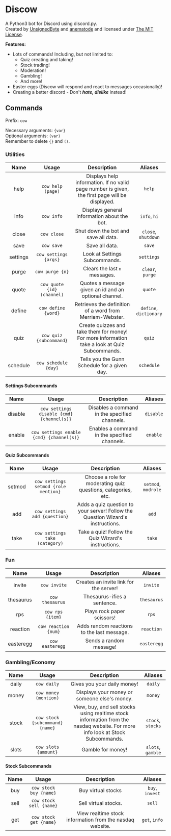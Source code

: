 # Discow
A Python3 bot for Discord using discord.py.  
Created by [UnsignedByte](https://github.com/UnsignedByte) and [anematode](https://github.com/anematode) and licensed under [The MIT License](https://en.wikipedia.org/wiki/MIT_License).

**Features:**
* Lots of commands! Including, but not limited to:
  * Quiz creating and taking!
  * Stock trading!
  * Moderation!
  * Gambling!
  * And more!
* Easter eggs (Discow will respond and react to messages occasionally)!
* Creating a better discord - Don't ***hate, dislike*** instead!

## Commands
Prefix: `cow`

Necessary arguments: `{var}`  
Optional arguments: `(var)`  
Remember to delete `{}` and `()`.


### Utilities

| **Name** | **Usage** | **Description** | **Aliases** |
|:-:|:-:|:-:|:-:|
|help|`cow help (page)`|Displays help information. If no valid page number is given, the first page will be displayed.|`help`|
|info|`cow info`|Displays general information about the bot.|`info`, `hi`|
|close|`cow close`|Shut down the bot and save all data.|`close`, `shutdown`|
|save|`cow save`|Save all data.|`save`|
|settings|`cow settings {args}`|Look at Settings Subcommands.|`settings`|
|purge|`cow purge {n}`|Clears the last `n` messages.|`clear`, `purge`|
|quote|`cow quote {id} (channel)`|Quotes a message given an id and an optional channel.|`quote`|
|define|`cow define {word}`|Retrieves the definition of a word from Merriam-Webster.|`define`, `dictionary`|
|quiz|`cow quiz {subcommand}`|Create quizzes and take them for money! For more information take a look at Quiz Subcommands.|`quiz`|
|schedule|`cow schedule {day}`|Tells you the Gunn Schedule for a given day.|`schedule`|

#### Settings Subcommands

| **Name** | **Usage** | **Description** | **Aliases** |
|:-:|:-:|:-:|:-:|
|disable|`cow settings disable {cmd} {channel(s)}`|Disables a command in the specified channels.|`disable`|
|enable|`cow settings enable {cmd} {channel(s)}`|Enables a command in the specified channels.|`enable`|

#### Quiz Subcommands

| **Name** | **Usage** | **Description** | **Aliases** |
|:-:|:-:|:-:|:-:|
|setmod|`cow settings setmod {role mention}`|Choose a role for moderating quiz questions, categories, etc.|`setmod`, `modrole`|
|add|`cow settings add {question}`|Adds a quiz question to your server! Follow the Question Wizard's instructions.|`add`|
|take|`cow settings take (category)`|Take a quiz! Follow the Quiz Wizard's instructions.|`take`|

### Fun
| **Name** | **Usage** | **Description** | **Aliases** |
|:-:|:-:|:-:|:-:|
|invite|`cow invite`|Creates an invite link for the server!|`invite`|
|thesaurus|`cow thesaurus`|Thesaurus-ifies a sentence.|`thesaurus`|
|rps|`cow rps {item}`|Plays rock paper scissors!|`rps`|
|reaction|`cow reaction {num}`|Adds random reactions to the last message.|`reaction`|
|easteregg|`cow easteregg`|Sends a random message!|`easteregg`|

### Gambling/Economy
| **Name** | **Usage** | **Description** | **Aliases** |
|:-:|:-:|:-:|:-:|
|daily|`cow daily`|Gives you your daily money!|`daily`|
|money|`cow money (mention)`|Displays your money or someone else's money.|`money`|
|stock|`cow stock {subcommand} {name}`|View, buy, and sell stocks using realtime stock information from the nasdaq website. For more info look at Stock Subcommands.|`stock`, `stocks`|
|slots|`cow slots {amount}`|Gamble for money!|`slots`, `gamble`|

#### Stock Subcommands
| **Name** | **Usage** | **Description** | **Aliases** |
|:-:|:-:|:-:|:-:|
|buy|`cow stock buy {name}`|Buy virtual stocks|`buy`, `invest`|
|sell|`cow stock sell {name}`|Sell virtual stocks.|`sell`|
|get|`cow stock get {name}`|View realtime stock information from the nasdaq website.|`get`, `info`|
